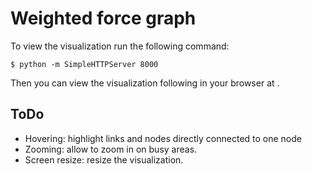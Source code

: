 # Weighted force graph

To view the visualization run the following command:

`$ python -m SimpleHTTPServer 8000`

Then you can view the visualization following in your browser at [](http://localhost:8000).


## ToDo

+ Hovering: highlight links and nodes directly connected to one node
+ Zooming: allow to zoom in on busy areas.
+ Screen resize: resize the visualization.